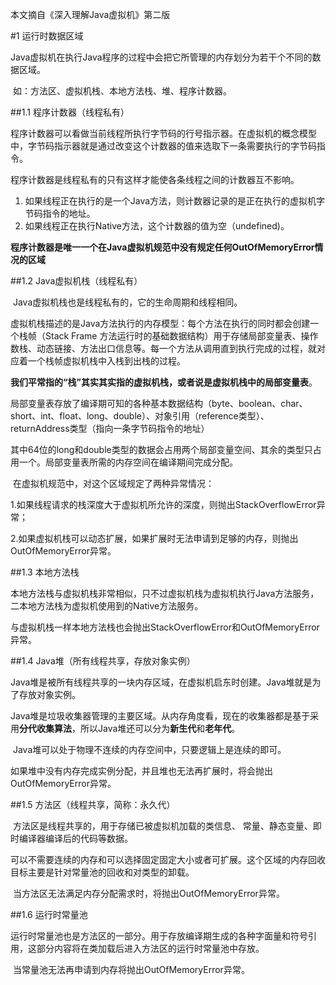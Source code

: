 本文摘自《深入理解Java虚拟机》第二版

#1 运行时数据区域

​	Java虚拟机在执行Java程序的过程中会把它所管理的内存划分为若干个不同的数据区域。

​	如：方法区、虚拟机栈、本地方法栈、堆、程序计数器。

##1.1 程序计数器（线程私有）

​	程序计数器可以看做当前线程所执行字节码的行号指示器。在虚拟机的概念模型中，字节码指示器就是通过改变这个计数器的值来选取下一条需要执行的字节码指令。

​	程序计数器是线程私有的只有这样才能使各条线程之间的计数器互不影响。

1. 如果线程正在执行的是一个Java方法，则计数器记录的是正在执行的虚拟机字节码指令的地址。
2. 如果线程正在执行Native方法，这个计数器的值为空（undefined)。

​       **程序计数器是唯一一个在Java虚拟机规范中没有规定任何OutOfMemoryError情况的区域**

##1.2 Java虚拟机栈（线程私有）

​	Java虚拟机栈也是线程私有的，它的生命周期和线程相同。

​	虚拟机栈描述的是Java方法执行的内存模型：每个方法在执行的同时都会创建一个栈帧（Stack Frame 方法运行时的基础数据结构）用于存储局部变量表、操作数栈、动态链接、方法出口信息等。每一个方法从调用直到执行完成的过程，就对应着一个栈帧虚拟机栈中入栈到出栈的过程。

​        **我们平常指的“栈”其实其实指的虚拟机栈，或者说是虚拟机栈中的局部变量表**。

​	局部变量表存放了编译期可知的各种基本数据结构（byte、boolean、char、short、int、float、long、double）、对象引用（reference类型）、returnAddress类型（指向一条字节码指令的地址）

​	其中64位的long和double类型的数据会占用两个局部变量空间、其余的类型只占用一个。局部变量表所需的内存空间在编译期间完成分配。

​	在虚拟机规范中，对这个区域规定了两种异常情况：

​	1.如果线程请求的栈深度大于虚拟机所允许的深度，则抛出StackOverflowError异常；

​	2.如果虚拟机栈可以动态扩展，如果扩展时无法申请到足够的内存，则抛出OutOfMemoryError异常。

##1.3 本地方法栈

​	本地方法栈与虚拟机栈非常相似，只不过虚拟机栈为虚拟机执行Java方法服务，二本地方法栈为虚拟机使用到的Native方法服务。

​	与虚拟机栈一样本地方法栈也会抛出StackOverflowError和OutOfMemoryError异常。

##1.4 Java堆（所有线程共享，存放对象实例）

​	Java堆是被所有线程共享的一块内存区域，在虚拟机启东时创建。Java堆就是为了存放对象实例。

​	Java堆是垃圾收集器管理的主要区域。从内存角度看，现在的收集器都是基于采用**分代收集算法**，所以Java堆还可以分为**新生代**和**老年代**。

​	Java堆可以处于物理不连续的内存空间中，只要逻辑上是连续的即可。

​	如果堆中没有内存完成实例分配，并且堆也无法再扩展时，将会抛出OutOfMemoryError异常。

##1.5 方法区（线程共享，简称：永久代）

​	方法区是线程共享的，用于存储已被虚拟机加载的类信息、 常量、静态变量、即时编译器编译后的代码等数据。

​	可以不需要连续的内存和可以选择固定固定大小或者可扩展。这个区域的内存回收目标主要是针对常量池的回收和对类型的卸载。

​	当方法区无法满足内存分配需求时，将抛出OutOfMemoryError异常。

##1.6 运行时常量池

​	运行时常量池也是方法区的一部分。用于存放编译期生成的各种字面量和符号引用，这部分内容将在类加载后进入方法区的运行时常量池中存放。

​	当常量池无法再申请到内存将抛出OutOfMemoryError异常。















​	

​	